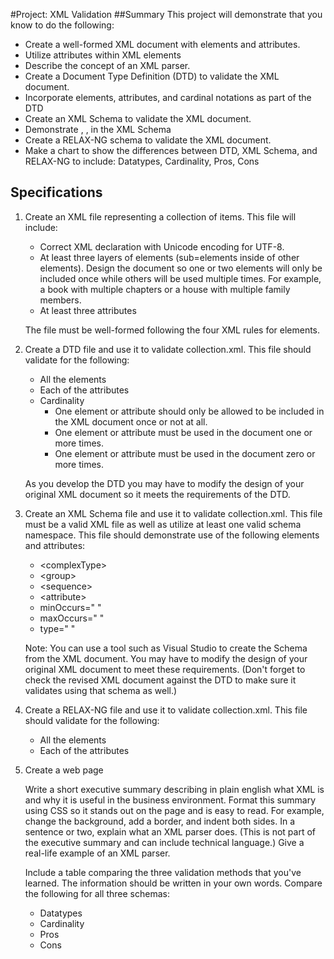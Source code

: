 #Project: XML Validation
##Summary
This project will demonstrate that you know to do the following:
* Create a well-formed XML document with elements and attributes.
* Utilize attributes within XML elements
* Describe the concept of an XML parser.
* Create a Document Type Definition (DTD) to validate the XML document.
* Incorporate elements, attributes, and cardinal notations as part of the DTD
* Create an XML Schema to validate the XML document.
* Demonstrate <sequence>, <choice>, <all> in the XML Schema
* Create a RELAX-NG schema to validate the XML document.
* Make a chart to show the differences between DTD, XML Schema, and RELAX-NG to include: Datatypes, Cardinality, Pros, Cons

## Specifications
1. Create an XML file representing a collection of items. This file will include:
  	* Correct XML declaration with Unicode encoding for UTF-8.
    * At least three layers of elements (sub=elements inside of other elements). Design the document so one or two elements will only be included once while others will be used multiple times. For example, a book with multiple chapters or a house with multiple family members.
    * At least three attributes
    
    The file must be well-formed following the four XML rules for elements.
    
    
2. Create a DTD file and use it to validate collection.xml. This file should validate for the following:
    * All the elements
    * Each of the attributes
    * Cardinality
      * One element or attribute should only be allowed to be included in the XML document once or not at all.
      * One element or attribute must be used in the document one or more times.
      * One element or attribute must be used in the document zero or more times.
      
    As you develop the DTD you may have to modify the design of your original XML document so it meets the requirements of the DTD.
    
3. Create an XML Schema file and use it to validate collection.xml. This file must be a valid XML file as well as utilize at least one valid schema namespace. This file should demonstrate use of the following elements and attributes:
    * &lt;complexType&gt;
    * &lt;group&gt;
    * &lt;sequence&gt;
    * &lt;attribute&gt;
    * minOccurs=" "
    * maxOccurs=" "
    * type=" "
   
   Note: You can use a tool such as Visual Studio to create the Schema from the XML document. You may have to modify the design of your original XML document to meet these requirements. (Don't forget to check the revised XML document against the DTD to make sure it validates using that schema as well.)
   
4. Create a RELAX-NG file and use it to validate collection.xml. This file should validate for the following:

    * All the elements
    * Each of the attributes
5. Create a web page

   Write a short executive summary describing in plain english what XML is and why it is useful in the business environment. Format this summary using CSS so it stands out on the page and is easy to
read. For example, change the background, add a border, and indent both sides. In a sentence or two, explain what an XML parser does. (This is not part of the executive summary and can include technical language.) Give a real-life example of an XML parser.

   Include a table comparing the three validation methods that you've learned. The information should be written in your own words.
Compare the following for all three schemas:

    * Datatypes
    * Cardinality
    * Pros
    * Cons

